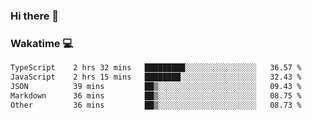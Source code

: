 ### Hi there 👋

<!--
**kikyou14/kikyou14** is a ✨ _special_ ✨ repository because its `README.md` (this file) appears on your GitHub profile.

Here are some ideas to get you started:

- 🔭 I’m currently working on ...
- 🌱 I’m currently learning ...
- 👯 I’m looking to collaborate on ...
- 🤔 I’m looking for help with ...
- 💬 Ask me about ...
- 📫 How to reach me: ...
- 😄 Pronouns: ...
- ⚡ Fun fact: ...
-->

### Wakatime 💻

<!--START_SECTION:waka-->

```txt
TypeScript    2 hrs 32 mins   █████████░░░░░░░░░░░░░░░░   36.57 %
JavaScript    2 hrs 15 mins   ████████░░░░░░░░░░░░░░░░░   32.43 %
JSON          39 mins         ██▒░░░░░░░░░░░░░░░░░░░░░░   09.43 %
Markdown      36 mins         ██▒░░░░░░░░░░░░░░░░░░░░░░   08.75 %
Other         36 mins         ██▒░░░░░░░░░░░░░░░░░░░░░░   08.73 %
```

<!--END_SECTION:waka-->